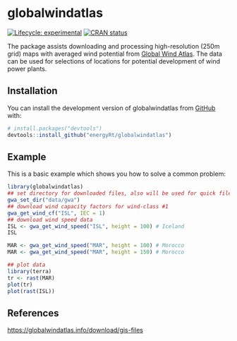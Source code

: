 
<!-- README.md is generated from README.Rmd. Please edit that file -->

# globalwindatlas

<!-- badges: start -->

[![Lifecycle:
experimental](https://img.shields.io/badge/lifecycle-experimental-orange.svg)](https://lifecycle.r-lib.org/articles/stages.html#experimental)
[![CRAN
status](https://www.r-pkg.org/badges/version/globalwindatlas)](https://CRAN.R-project.org/package=globalwindatlas)

<!-- badges: end -->

The package assists downloading and processing high-resolution (250m
grid) maps with averaged wind potential from [Global Wind
Atlas](https://globalwindatlas.info). The data can be used for
selections of locations for potential development of wind power plants.

## Installation

You can install the development version of globalwindatlas from
[GitHub](https://github.com/) with:

``` r
# install.packages("devtools")
devtools::install_github("energyRt/globalwindatlas")
```

## Example

This is a basic example which shows you how to solve a common problem:

``` r
library(globalwindatlas)
## set directory for downloaded files, also will be used for quick files access
gwa_set_dir("data/gwa")
## download wind capacity factors for wind-class #1
gwa_get_wind_cf("ISL", IEC = 1)
## download wind speed data
ISL <- gwa_get_wind_speed("ISL", height = 100) # Iceland
ISL

MAR <- gwa_get_wind_speed("MAR", height = 100) # Morocco
MAR <- gwa_get_wind_speed("MAR", height = 150) # Morocco

## plot data
library(terra)
tr <- rast(MAR)
plot(tr)
plot(rast(ISL))
```

## References

<https://globalwindatlas.info/download/gis-files>
